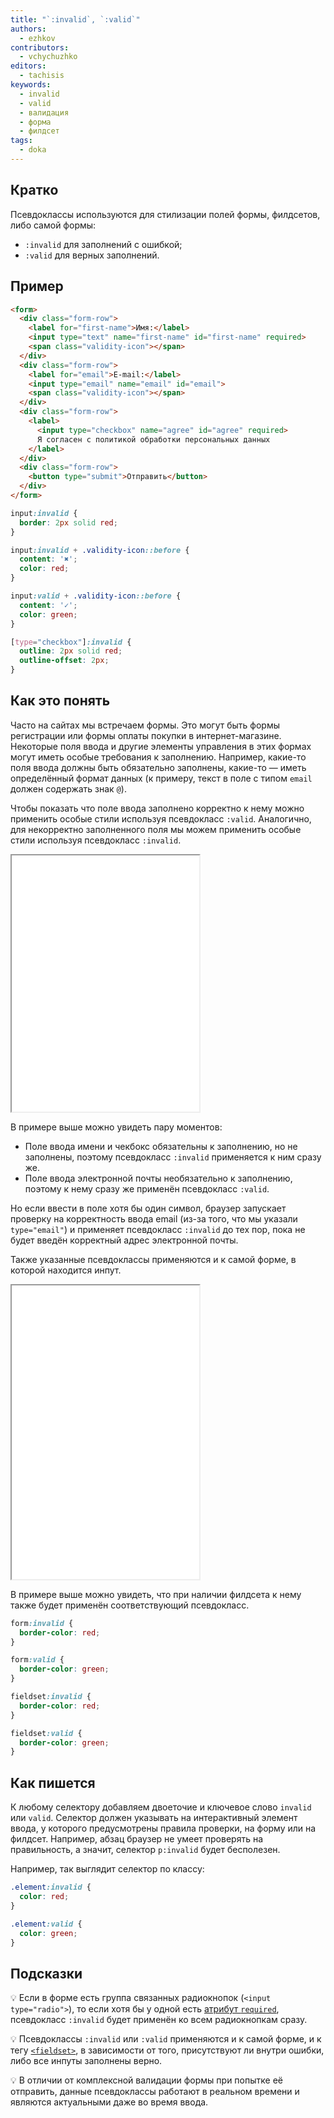 ```yaml
---
title: "`:invalid`, `:valid`"
authors:
  - ezhkov
contributors:
  - vchychuzhko
editors:
  - tachisis
keywords:
  - invalid
  - valid
  - валидация
  - форма
  - филдсет
tags:
  - doka
---
```


## Кратко

Псевдоклассы используются для стилизации полей формы, филдсетов, либо самой формы:

- `:invalid` для заполнений с ошибкой;
- `:valid` для верных заполнений.

## Пример

```html
<form>
  <div class="form-row">
    <label for="first-name">Имя:</label>
    <input type="text" name="first-name" id="first-name" required>
    <span class="validity-icon"></span>
  </div>
  <div class="form-row">
    <label for="email">E-mail:</label>
    <input type="email" name="email" id="email">
    <span class="validity-icon"></span>
  </div>
  <div class="form-row">
    <label>
      <input type="checkbox" name="agree" id="agree" required>
      Я согласен с политикой обработки персональных данных
    </label>
  </div>
  <div class="form-row">
    <button type="submit">Отправить</button>
  </div>
</form>
```

```css
input:invalid {
  border: 2px solid red;
}

input:invalid + .validity-icon::before {
  content: '✖';
  color: red;
}

input:valid + .validity-icon::before {
  content: '✓';
  color: green;
}

[type="checkbox"]:invalid {
  outline: 2px solid red;
  outline-offset: 2px;
}
```

## Как это понять

Часто на сайтах мы встречаем формы. Это могут быть формы регистрации или формы оплаты покупки в интернет-магазине. Некоторые поля ввода и другие элементы управления в этих формах могут иметь особые требования к заполнению. Например, какие-то поля ввода должны быть обязательно заполнены, какие-то — иметь определённый формат данных (к примеру, текст в поле с типом `email` должен содержать знак `@`).

Чтобы показать что поле ввода заполнено корректно к нему можно применить особые стили используя псевдокласс `:valid`. Аналогично, для некорректно заполненного поля мы можем применить особые стили используя псевдокласс `:invalid`.

<iframe title="Стилизация элементов формы" src="demos/form-inputs/" height="410"></iframe>

В примере выше можно увидеть пару моментов:

- Поле ввода имени и чекбокс обязательны к заполнению, но не заполнены, поэтому псевдокласс `:invalid` применяется к ним сразу же.
- Поле ввода электронной почты необязательно к заполнению, поэтому к нему сразу же применён псевдокласс `:valid`.

Но если ввести в поле хотя бы один символ, браузер запускает проверку на корректность ввода email (из-за того, что мы указали `type="email"`) и применяет псевдокласс `:invalid` до тех пор, пока не будет введён корректный адрес электронной почты.

Также указанные псевдоклассы применяются и к самой форме, в которой находится инпут.

<iframe title="Стилизация формы при помощи псевдоклассов :invalid и :valid" src="demos/form-invalid/" height="470"></iframe>

В примере выше можно увидеть, что при наличии филдсета к нему также будет применён соответствующий псевдокласс.

```css
form:invalid {
  border-color: red;
}

form:valid {
  border-color: green;
}

fieldset:invalid {
  border-color: red;
}

fieldset:valid {
  border-color: green;
}
```

## Как пишется

К любому селектору добавляем двоеточие и ключевое слово `invalid` или `valid`. Селектор должен указывать на интерактивный элемент ввода, у которого предусмотрены правила проверки, на форму или на филдсет. Например, абзац браузер не умеет проверять на правильность, а значит, селектор `p:invalid` будет бесполезен.

Например, так выглядит селектор по классу:

```css
.element:invalid {
  color: red;
}

.element:valid {
  color: green;
}
```

## Подсказки

💡 Если в форме есть группа связанных радиокнопок (`<input type="radio">`), то если хотя бы у одной есть [атрибут `required`](/html/form/#atributy), псевдокласс `:invalid` будет применён ко всем радиокнопкам сразу.

💡 Псевдоклассы `:invalid` или `:valid` применяются и к самой форме, и к тегу [`<fieldset>`](/html/fieldset), в зависимости от того, присутствуют ли внутри ошибки, либо все инпуты заполнены верно.

💡 В отличии от комплексной валидации формы при попытке её отправить, данные псевдоклассы работают в реальном времени и являются актуальными даже во время ввода.
